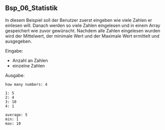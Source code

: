 ## Bsp_06_Statistik

In diesem Beispiel soll der Benutzer zuerst eingeben wie viele Zahlen er einlesen will. Danach werden so viele Zahlen eingelesen und in einem Array gespeichert wie zuvor gewünscht. Nachdem alle Zahlen eingelesen wurden wird der Mittelwert, der minimale Wert und der Maximale Wert ermittelt und ausgegeben.

Eingabe:

* Anzahl an Zahlen
* einzelne Zahlen

Ausgabe:

```
how many numbers: 4

1: 5
2: 4
3: 10
4: 1

average: 5
min: 1
max: 10
```

